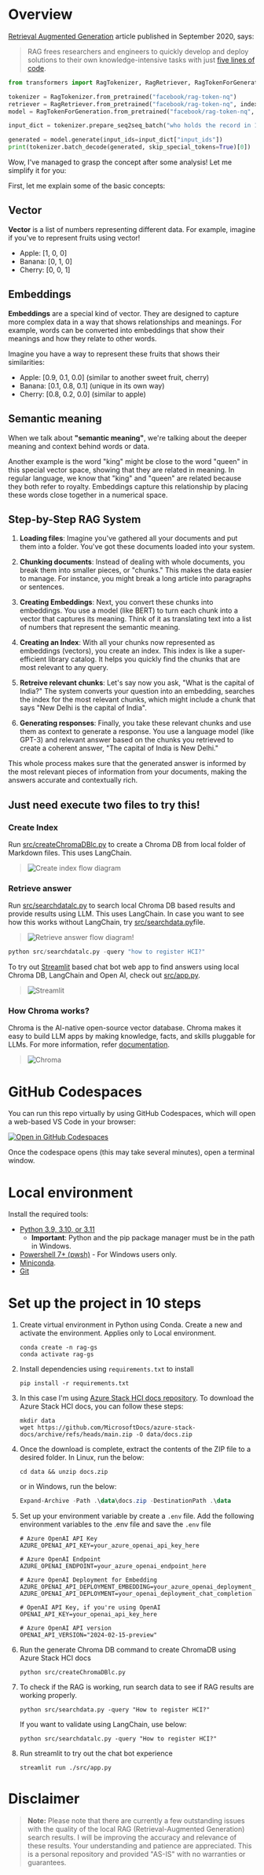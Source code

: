 # Overview
[Retrieval Augmented Generation](https://ai.meta.com/blog/retrieval-augmented-generation-streamlining-the-creation-of-intelligent-natural-language-processing-models/) article  published in September 2020, says:
> RAG frees researchers and engineers to quickly develop and deploy solutions to their own knowledge-intensive tasks with just [five lines of code](https://huggingface.co/facebook/rag-token-nq#usage).

```python
from transformers import RagTokenizer, RagRetriever, RagTokenForGeneration

tokenizer = RagTokenizer.from_pretrained("facebook/rag-token-nq")
retriever = RagRetriever.from_pretrained("facebook/rag-token-nq", index_name="exact", use_dummy_dataset=True)
model = RagTokenForGeneration.from_pretrained("facebook/rag-token-nq", retriever=retriever)

input_dict = tokenizer.prepare_seq2seq_batch("who holds the record in 100m freestyle", return_tensors="pt") 

generated = model.generate(input_ids=input_dict["input_ids"]) 
print(tokenizer.batch_decode(generated, skip_special_tokens=True)[0])
```


Wow, I've managed to grasp the concept after some  analysis! Let me simplify it for you:

First, let me explain some of the basic concepts:
## Vector
**Vector** is a list of numbers representing different data. For example, imagine if you've to represent fruits using vector!
  - Apple: [1, 0, 0]
  - Banana: [0, 1, 0]
  - Cherry: [0, 0, 1]

## Embeddings
**Embeddings** are a special kind of vector. They are designed to capture more complex data in a way that shows relationships and meanings. For example, words can be converted into embeddings that show their meanings and how they relate to other words. 

Imagine you have a way to represent these fruits that shows their similarities:
- Apple: [0.9, 0.1, 0.0] (similar to another sweet fruit, cherry)
- Banana: [0.1, 0.8, 0.1] (unique in its own way)
- Cherry: [0.8, 0.2, 0.0] (similar to apple)

## Semantic meaning
When we talk about **"semantic meaning"**, we're talking about the deeper meaning and context behind words or data. 

Another example is the word "king" might be close to the word "queen" in this special vector space, showing that they are related in meaning. In regular language, we know that "king" and "queen" are related because they both refer to royalty. Embeddings capture this relationship by placing these words close together in a numerical space.

## Step-by-Step RAG System

1. **Loading files**: Imagine you've gathered all your documents and put them into a folder. You've got these documents loaded into your system.

2. **Chunking documents**: Instead of dealing with whole documents, you break them into smaller pieces, or "chunks." This makes the data easier to manage. For instance, you might break a long article into paragraphs or sentences.

3. **Creating Embeddings**: Next, you convert these chunks into embeddings. You use a model (like BERT) to turn each chunk into a vector that captures its meaning. Think of it as translating text into a list of numbers that represent the semantic meaning.

4. **Creating an Index**: With all your chunks now represented as embeddings (vectors), you create an index. This index is like a super-efficient library catalog. It helps you quickly find the chunks that are most relevant to any query.

5. **Retreive relevant chunks**: Let's say now you ask, "What is the capital of India?" The system converts your question into an embedding, searches the index for the most relevant chunks, which might include a chunk that says "New Delhi is the capital of India".

6. **Generating responses**: Finally, you take these relevant chunks and use them as context to generate a response. You use a language model (like GPT-3) and relevant answer based on the chunks you retrieved to create a coherent answer, "The capital of India is New Delhi."

This whole process makes sure that the generated answer is informed by the most relevant pieces of information from your documents, making the answers accurate and contextually rich.

## Just need execute two files to try this!

### Create Index
Run [src/createChromaDBlc.py](src/createChromaDBlc.py) to create a Chroma DB from local folder of Markdown files. This uses LangChain.

>![Create index flow diagram](images/image-03.png)

### Retrieve answer
Run [src/searchdatalc.py](src/searchdatalc.py) to search local Chroma DB based results and provide results using LLM. This uses LangChain. In case you want to see how this works without LangChain, try [src/searchdata.py](src/searchdata.py)file.

>![Retrieve answer flow diagram!](images/image-04.png)

```python
python src/searchdatalc.py -query "how to register HCI?"
```

To try out [Streamlit](https://streamlit.io/) based chat bot web app to find answers using local Chroma DB, LangChain and Open AI, check out [src/app.py](src/app.py).
>![Streamlit](images/image-02.png)

### How Chroma works?
Chroma is the AI-native open-source vector database. Chroma makes it easy to build LLM apps by making knowledge, facts, and skills pluggable for LLMs. For more information, refer [documentation](https://docs.trychroma.com/).
>![Chroma](images/chromadb.svg)

# GitHub Codespaces

You can run this repo virtually by using GitHub Codespaces, which will open a web-based VS Code in your browser:

[![Open in GitHub Codespaces](https://img.shields.io/static/v1?style=for-the-badge&label=GitHub+Codespaces&message=Open&color=brightgreen&logo=github)](https://github.com/codespaces/new?hide_repo_select=true&ref=main&repo=599293758&machine=standardLinux32gb&location=WestUs2)

Once the codespace opens (this may take several minutes), open a terminal window.

# Local environment
Install the required tools:

- [Python 3.9, 3.10, or 3.11](https://www.python.org/downloads/)
    - **Important**: Python and the pip package manager must be in the path in Windows.   
- [Powershell 7+ (pwsh)](https://github.com/powershell/powershell) - For Windows users only.
- [Miniconda](https://docs.anaconda.com/miniconda/miniconda-install/).
- [Git](https://git-scm.com/downloads)

# Set up the project in 10 steps

1. Create virtual environment in Python using Conda. Create a new and activate the environment. Applies only to Local environment.
    ```shell
    conda create -n rag-gs
    conda activate rag-gs
    ```

1. Install dependencies using `requirements.txt` to install
    ```shell
    pip install -r requirements.txt
    ```

1. In this case I'm using [Azure Stack HCI docs repository](https://github.com/MicrosoftDocs/azure-stack-docs/). To download the Azure Stack HCI docs, you can follow these steps:
    ```shell
    mkdir data
    wget https://github.com/MicrosoftDocs/azure-stack-docs/archive/refs/heads/main.zip -O data/docs.zip
    ```

1. Once the download is complete, extract the contents of the ZIP file to a desired folder.
    In Linux, run the below:
    ```shell
    cd data && unzip docs.zip
    ```

    or in Windows, run the below:
    ```PowerShell
    Expand-Archive -Path .\data\docs.zip -DestinationPath .\data
    ```

1. Set up your environment variable by create a `.env` file. Add the following environment variables to the .env file and save the `.env` file
    ```env
    # Azure OpenAI API Key
    AZURE_OPENAI_API_KEY=your_azure_openai_api_key_here

    # Azure OpenAI Endpoint
    AZURE_OPENAI_ENDPOINT=your_azure_openai_endpoint_here

    # Azure OpenAI Deployment for Embedding
    AZURE_OPENAI_API_DEPLOYMENT_EMBEDDING=your_azure_openai_deployment_embedding_here
    AZURE_OPENAI_API_DEPLOYMENT=your_openai_deployment_chat_completion

    # OpenAI API Key, if you're using OpenAI
    OPENAI_API_KEY=your_openai_api_key_here

    # Azure OpenAI API version
    OPENAI_API_VERSION="2024-02-15-preview"
    ```
1. Run the generate Chroma DB command to create ChromaDB using Azure Stack HCI docs
    ```shell
    python src/createChromaDBlc.py
    ```

1. To check if the RAG is working, run search data to see if RAG results are working properly.
    ```shell
    python src/searchdata.py -query "How to register HCI?"
    ```

    If you want to validate using LangChain, use below:
    ```shell
    python src/searchdatalc.py -query "How to register HCI?"
    ```

1. Run streamlit to try out the chat bot experience
    ```shell
    streamlit run ./src/app.py
    ```

# Disclaimer

> **Note:** Please note that there are currently a few outstanding issues with the quality of the local RAG (Retrieval-Augmented Generation) search results. I will be improving the accuracy and relevance of these results. Your understanding and patience are appreciated. This is a personal repository and provided "AS-IS" with no warranties or guarantees. 
